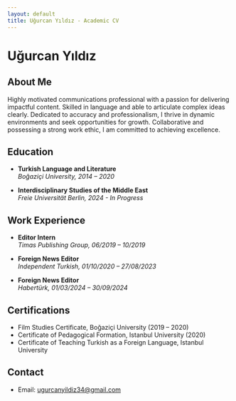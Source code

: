 ```yaml
---
layout: default
title: Uğurcan Yıldız - Academic CV
---
```


# Uğurcan Yıldız

## About Me
Highly motivated communications professional with a passion for delivering impactful content. Skilled in language and able to articulate complex ideas clearly. Dedicated to accuracy and professionalism, I thrive in dynamic environments and seek opportunities for growth. Collaborative and possessing a strong work ethic, I am committed to achieving excellence.

## Education
- **Turkish Language and Literature**  
  *Boğaziçi University, 2014 – 2020*

- **Interdisciplinary Studies of the Middle East**  
  *Freie Universität Berlin, 2024 - In Progress*

## Work Experience
- **Editor Intern**  
  *Timas Publishing Group, 06/2019 – 10/2019*

- **Foreign News Editor**  
  *Independent Turkish, 01/10/2020 – 27/08/2023*

- **Foreign News Editor**  
  *Habertürk, 01/03/2024 – 30/09/2024*

## Certifications
- Film Studies Certificate, Boğaziçi University (2019 – 2020)  
- Certificate of Pedagogical Formation, Istanbul University (2020)  
- Certificate of Teaching Turkish as a Foreign Language, Istanbul University

## Contact
- Email: [ugurcanyildiz34@gmail.com](mailto:ugurcanyildiz34@gmail.com)